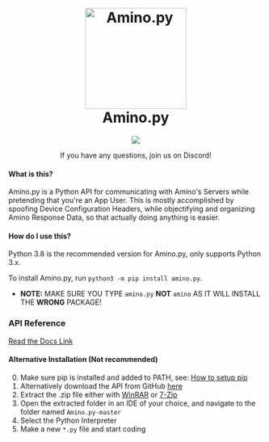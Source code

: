 
[//]: # (**README Improved By ODYSS3EUS**)
[//]: # (Never Underestimate Presentation)
[//]: # (Mae: Professionals have standards)
<h1 align="center">
  <br>
  <a href="https://github.com/Slimakoi/Amino.py"><img src="https://cdn.discordapp.com/icons/715911730550800514/8b577d0f9d38614422601a71e91b866d.png?size=512" alt="Amino.py" width="200"></a>
  <br>
  Amino.py
  <br>
</h1>



<p align="center">
  <a href="https://rebrand.ly/slimakoi-and-friends"><img src="https://bit.ly/32neyjM"></a>
  <p align="center"> If you have any questions, join us on Discord! </p>
</p>




#### What is this?
Amino.py is a Python API for communicating with Amino's Servers while pretending that you're an App User. This is mostly accomplished by spoofing Device Configuration Headers, while objectifying and organizing Amino Response Data, so that actually doing anything is easier.


#### How do I use this?
Python 3.8 is the recommended version for Amino.py, only supports Python 3.x.

To install Amino.py, run `python3 -m pip install amino.py`.
- **NOTE:** MAKE SURE YOU TYPE `amino.py` **NOT** `amino` AS IT WILL INSTALL THE **WRONG** PACKAGE!


### API Reference
[Read the Docs Link](https://aminopy.readthedocs.io/en/latest/)

#### Alternative Installation (Not recommended)
0. Make sure pip is installed and added to PATH, see: [How to setup pip](https://nitratine.net/blog/post/how-to-setup-pythons-pip/)
1. Alternatively download the API from GitHub [here](https://github.com/Slimakoi/Amino.py/archive/refs/heads/master.zip)
2. Extract the .zip file either with [WinRAR](https://www.win-rar.com/download.html?&L=0) or [7-Zip](https://www.7-zip.org/download.html)
3. Open the extracted folder in an IDE of your choice, and navigate to the folder named `Amino.py-master`
4. Select the Python Interpreter
5. Make a new `*.py` file and start coding

[//]: # (*Verbose Instructions For Those Who Want To Start Programming But Don't Know How.)
[//]: # (Mae: Who knows their stuff will do how to do this and who doesn't won't need this. Consider replacing this section entirely.)

[//]: # (PS: This additionally adds more confusion for users, which already created reports of circular imports and more headaches. Pip installs are easier to understand for end users. Pip simplifies everything when dealing with dependencies, updates, installs and removals. Windows Python's default install installs Pip, MOST [not looking at you arch] Distros package python with Pip alongside Python. Who "starting programming" will ever use this?)
